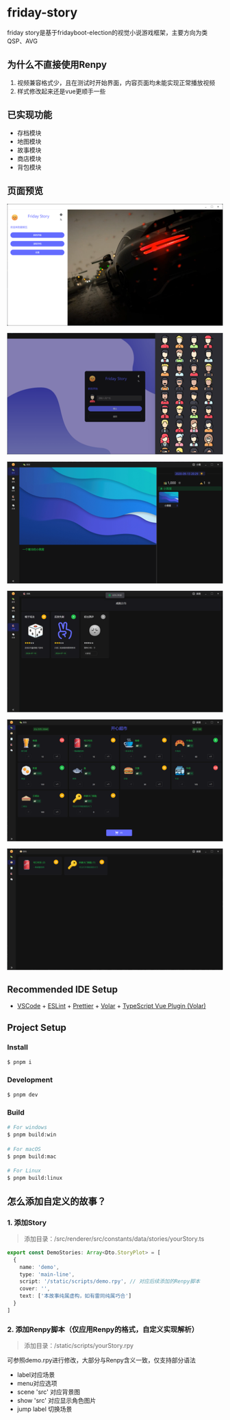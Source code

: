 # friday-story

friday story是基于fridayboot-election的视觉小说游戏框架，主要方向为类QSP、AVG

## 为什么不直接使用Renpy

1. 视频兼容格式少，且在测试时开始界面，内容页面均未能实现正常播放视频
2. 样式修改起来还是vue更顺手一些



## 已实现功能

- 存档模块
- 地图模块
- 故事模块
- 商店模块
- 背包模块

## 页面预览

![登录页](project/login.png)

![新存档](project/1722248556522.png)

![首页](project/1722248333302.png)

![成就页](project/1722248635251.png)

![商店页](project/1722248986270.png)

![背包页](project/1722248993153.png)

## Recommended IDE Setup

- [VSCode](https://code.visualstudio.com/) + [ESLint](https://marketplace.visualstudio.com/items?itemName=dbaeumer.vscode-eslint) + [Prettier](https://marketplace.visualstudio.com/items?itemName=esbenp.prettier-vscode) + [Volar](https://marketplace.visualstudio.com/items?itemName=Vue.volar) + [TypeScript Vue Plugin (Volar)](https://marketplace.visualstudio.com/items?itemName=Vue.vscode-typescript-vue-plugin)

## Project Setup

### Install

```bash
$ pnpm i
```

### Development

```bash
$ pnpm dev
```

### Build

```bash
# For windows
$ pnpm build:win

# For macOS
$ pnpm build:mac

# For Linux
$ pnpm build:linux
```

## 怎么添加自定义的故事？

### 1. 添加Story

> 添加目录：/src/renderer/src/constants/data/stories/yourStory.ts

```ts
export const DemoStories: Array<Dto.StoryPlot> = [
  {
    name: 'demo',
    type: 'main-line',
    script: '/static/scripts/demo.rpy', // 对应后续添加的Renpy脚本
    cover: '',
    text: ['本故事纯属虚构，如有雷同纯属巧合']
  }
]
```

### 2. 添加Renpy脚本（仅应用Renpy的格式，自定义实现解析）

> 添加目录：/static/scripts/yourStory.rpy

可参照demo.rpy进行修改，大部分与Renpy含义一致，仅支持部分语法

- label对应场景
- menu对应选项
- scene 'src' 对应背景图
- show 'src' 对应显示角色图片
- jump label 切换场景
